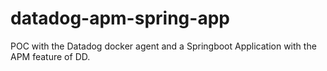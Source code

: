 # datadog-apm-spring-app
POC with the Datadog docker agent and a Springboot Application with the APM feature of DD.
